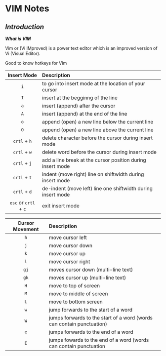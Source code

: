 # VIM Notes

## ***Introduction***

***What is VIM***

Vim or (Vi IMproved) is a power text editor which is an improved version of Vi (Visual Editor).

Good to know hotkeys for Vim

| Insert Mode | Description |
|:---:|:---------------|
| `i` | to go into insert mode at the location of your cursor |
| `I` | insert at the begginng of the line |
| `a` | insert (append) after the cursor |
| `A` | insert (append) at the end of the line |
| `o` | append (open) a new line below the current line |
| `O` | append (open) a new line above the current line |
| `crtl` + `h` | delete character before the cursor during insert mode |
| `crtl` + `w` | delete word before the cursor during insert mode |
| `crtl` + `j` | add a line break at the cursor position during insert mode |
| `crtl` + `t` | indent (move right) line on shiftwidth during insert mode |
| `crtl` + `d` | de-indent (move left) line one shiftwidth during insert mode |
| `esc` or `crtl` + `c` | exit insert mode |

| Cursor Movement | Description |
| :---: |:---------------------|
| `h` | move cursor left |
| `j` | move cursor down |
| `k` | move cursor up |
| `l` | move cursor right |
| `gj` | moves cursor down (multi-line text)
| `gk` | moves cursor up (multi-line text)
| `H` | move to top of screen |
| `M` | move to middle of screen |
| `L` | move to bottom screen |
| `w` | jump forwards to the start of a word |
| `W` | jumps forwards to the start of a word (words can contain punctuation) |
| `e` | jumps forwards to the end of a word |
| `E` | jumps fowards to the end of a word (words can contain punctuation |

